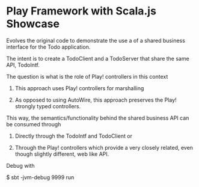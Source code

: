 # Play Framework with Scala.js Showcase

Evolves the original code to demonstrate the use a of a shared business interface for the Todo application.

The intent is to create a TodoClient and a TodoServer that share the same API, TodoIntf.

The question is what is the role of Play! controllers in this context

1. This approach uses Play! controllers for marshalling

1. As opposed to using AutoWire, this approach preserves the Play! strongly typed controllers.

This way, the semantics/functionality behind the shared business API can be consumed through

1. Directly through the TodoIntf and TodoClient or

1. Through the Play! controllers which provide a very closely related, even though slightly different, web like API.

Debug with

$ sbt -jvm-debug 9999 run
